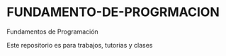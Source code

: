 # FUNDAMENTO-DE-PROGRMACION
Fundamentos de Programación  

Este repositorio es para trabajos, tutorias y clases
